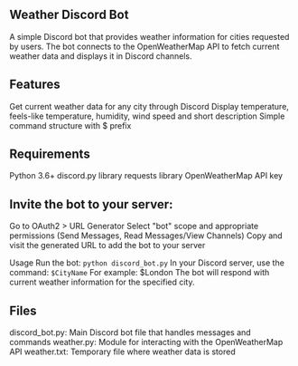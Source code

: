 ## Weather Discord Bot
A simple Discord bot that provides weather information for cities requested by users. The bot connects to the OpenWeatherMap API to fetch current weather data and displays it in Discord channels.

## Features
Get current weather data for any city through Discord
Display temperature, feels-like temperature, humidity, wind speed and short description
Simple command structure with $ prefix

## Requirements
Python 3.6+
discord.py library
requests library
OpenWeatherMap API key


## Invite the bot to your server:
Go to OAuth2 > URL Generator
Select "bot" scope and appropriate permissions (Send Messages, Read Messages/View Channels)
Copy and visit the generated URL to add the bot to your server



Usage
Run the bot:
`python discord_bot.py`
In your Discord server, use the command:
`$CityName`
For example: $London 
The bot will respond with current weather information for the specified city.

## Files
discord_bot.py: Main Discord bot file that handles messages and commands
weather.py: Module for interacting with the OpenWeatherMap API
weather.txt: Temporary file where weather data is stored
